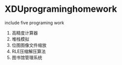 # XDUprograminghomework
 include five programing work
1. 高精度计算器
2. 堆栈模拟
3. 位图图像文件缩放
4. RLE压缩解压算法
5. 图书馆管理系统
